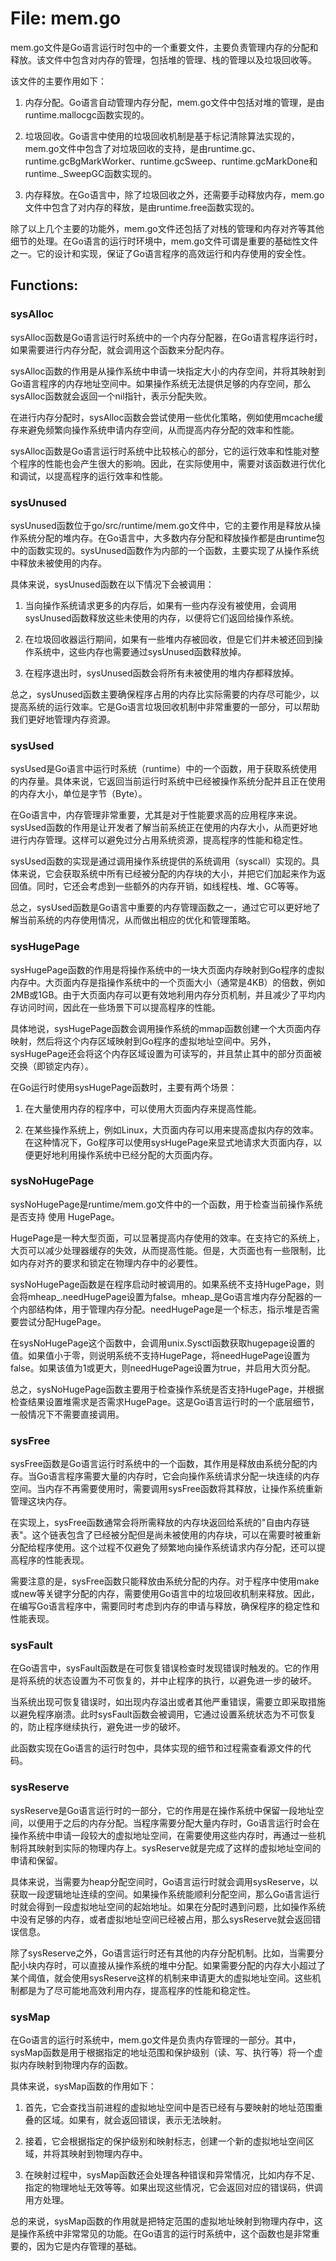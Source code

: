 # File: mem.go

mem.go文件是Go语言运行时包中的一个重要文件，主要负责管理内存的分配和释放。该文件中包含对内存的管理，包括堆的管理、栈的管理以及垃圾回收等。

该文件的主要作用如下：

1. 内存分配。Go语言自动管理内存分配，mem.go文件中包括对堆的管理，是由runtime.mallocgc函数实现的。

2. 垃圾回收。Go语言中使用的垃圾回收机制是基于标记清除算法实现的，mem.go文件中包含了对垃圾回收的支持，是由runtime.gc、runtime.gcBgMarkWorker、runtime.gcSweep、runtime.gcMarkDone和runtime._SweepGC函数实现的。

3. 内存释放。在Go语言中，除了垃圾回收之外，还需要手动释放内存，mem.go文件中包含了对内存的释放，是由runtime.free函数实现的。

除了以上几个主要的功能外，mem.go文件还包括了对栈的管理和内存对齐等其他细节的处理。在Go语言的运行时环境中，mem.go文件可谓是重要的基础性文件之一。它的设计和实现，保证了Go语言程序的高效运行和内存使用的安全性。

## Functions:

### sysAlloc

sysAlloc函数是Go语言运行时系统中的一个内存分配器，在Go语言程序运行时，如果需要进行内存分配，就会调用这个函数来分配内存。

sysAlloc函数的作用是从操作系统中申请一块指定大小的内存空间，并将其映射到Go语言程序的内存地址空间中。如果操作系统无法提供足够的内存空间，那么sysAlloc函数就会返回一个nil指针，表示分配失败。

在进行内存分配时，sysAlloc函数会尝试使用一些优化策略，例如使用mcache缓存来避免频繁向操作系统申请内存空间，从而提高内存分配的效率和性能。

sysAlloc函数是Go语言运行时系统中比较核心的部分，它的运行效率和性能对整个程序的性能也会产生很大的影响。因此，在实际使用中，需要对该函数进行优化和调试，以提高程序的运行效率和性能。



### sysUnused

sysUnused函数位于go/src/runtime/mem.go文件中，它的主要作用是释放从操作系统分配的堆内存。在Go语言中，大多数内存分配和释放操作都是由runtime包中的函数实现的。sysUnused函数作为内部的一个函数，主要实现了从操作系统中释放未被使用的内存。

具体来说，sysUnused函数在以下情况下会被调用：

1. 当向操作系统请求更多的内存后，如果有一些内存没有被使用，会调用sysUnused函数释放这些未使用的内存，以便将它们返回给操作系统。

2. 在垃圾回收器运行期间，如果有一些堆内存被回收，但是它们并未被还回到操作系统中，这些内存也需要通过sysUnused函数释放掉。

3. 在程序退出时，sysUnused函数会将所有未被使用的堆内存都释放掉。

总之，sysUnused函数主要确保程序占用的内存比实际需要的内存尽可能少，以提高系统的运行效率。它是Go语言垃圾回收机制中非常重要的一部分，可以帮助我们更好地管理内存资源。



### sysUsed

sysUsed是Go语言中运行时系统（runtime）中的一个函数，用于获取系统使用的内存量。具体来说，它返回当前运行时系统中已经被操作系统分配并且正在使用的内存大小，单位是字节（Byte）。

在Go语言中，内存管理非常重要，尤其是对于性能要求高的应用程序来说。sysUsed函数的作用是让开发者了解当前系统正在使用的内存大小，从而更好地进行内存管理。这样可以避免过分占用系统资源，提高程序的性能和稳定性。

sysUsed函数的实现是通过调用操作系统提供的系统调用（syscall）实现的。具体来说，它会获取系统中所有已经被分配的内存块的大小，并把它们加起来作为返回值。同时，它还会考虑到一些额外的内存开销，如线程栈、堆、GC等等。

总之，sysUsed函数是Go语言中重要的内存管理函数之一，通过它可以更好地了解当前系统的内存使用情况，从而做出相应的优化和管理策略。



### sysHugePage

sysHugePage函数的作用是将操作系统中的一块大页面内存映射到Go程序的虚拟内存中。大页面内存是指操作系统中的一个页面大小（通常是4KB）的倍数，例如2MB或1GB。由于大页面内存可以更有效地利用内存分页机制，并且减少了平均内存访问时间，因此在一些场景下可以提高程序的性能。

具体地说，sysHugePage函数会调用操作系统的mmap函数创建一个大页面内存映射，然后将这个内存区域映射到Go程序的虚拟地址空间中。另外，sysHugePage还会将这个内存区域设置为可读写的，并且禁止其中的部分页面被交换（即锁定内存）。

在Go运行时使用sysHugePage函数时，主要有两个场景：

1. 在大量使用内存的程序中，可以使用大页面内存来提高性能。

2. 在某些操作系统上，例如Linux，大页面内存可以用来提高虚拟内存的效率。在这种情况下，Go程序可以使用sysHugePage来显式地请求大页面内存，以便更好地利用操作系统中已经分配的大页面内存。



### sysNoHugePage

sysNoHugePage是runtime/mem.go文件中的一个函数，用于检查当前操作系统是否支持 使用 HugePage。

HugePage是一种大型页面，可以显著提高内存使用的效率。在支持它的系统上，大页可以减少处理器缓存的失效，从而提高性能。但是，大页面也有一些限制，比如内存对齐的要求和锁定在物理内存中的必要性。

sysNoHugePage函数是在程序启动时被调用的。如果系统不支持HugePage，则会将mheap_.needHugePage设置为false。mheap_是Go语言堆内存分配器的一个内部结构体，用于管理内存分配。needHugePage是一个标志，指示堆是否需要尝试分配HugePage。

在sysNoHugePage这个函数中，会调用unix.Sysctl函数获取hugepage设置的值。如果值小于零，则说明系统不支持HugePage，将needHugePage设置为false。如果该值为1或更大，则needHugePage设置为true，并启用大页分配。

总之，sysNoHugePage函数主要用于检查操作系统是否支持HugePage，并根据检查结果设置堆需求是否需求HugePage。这是Go语言运行时的一个底层细节，一般情况下不需要直接调用。



### sysFree

sysFree函数是Go语言运行时系统中的一个函数，其作用是释放由系统分配的内存。当Go语言程序需要大量的内存时，它会向操作系统请求分配一块连续的内存空间。当内存不再需要使用时，需要调用sysFree函数将其释放，让操作系统重新管理这块内存。

在实现上，sysFree函数通常会将所需释放的内存块返回给系统的"自由内存链表"。这个链表包含了已经被分配但是尚未被使用的内存块，可以在需要时被重新分配给程序使用。这个过程不仅避免了频繁地向操作系统请求内存分配，还可以提高程序的性能表现。

需要注意的是，sysFree函数只能释放由系统分配的内存。对于程序中使用make或new等关键字分配的内存，需要使用Go语言中的垃圾回收机制来释放。因此，在编写Go语言程序中，需要同时考虑到内存的申请与释放，确保程序的稳定性和性能表现。



### sysFault

在Go语言中，sysFault函数是在可恢复错误检查时发现错误时触发的。它的作用是将系统的状态设置为不可恢复的，并中止程序的执行，以避免进一步的破坏。

当系统出现可恢复错误时，如出现内存溢出或者其他严重错误，需要立即采取措施以避免程序崩溃。此时sysFault函数会被调用，它通过设置系统状态为不可恢复的，防止程序继续执行，避免进一步的破坏。 

此函数实现在Go语言的运行时包中，具体实现的细节和过程需查看源文件的代码。



### sysReserve

sysReserve是Go语言运行时的一部分，它的作用是在操作系统中保留一段地址空间，以便用于之后的内存分配。当程序需要分配大量内存时，Go语言运行时会在操作系统中申请一段较大的虚拟地址空间，在需要使用这些内存时，再通过一些机制将其映射到实际的物理内存上。sysReserve就是完成了这样的虚拟地址空间的申请和保留。

具体来说，当需要为heap分配空间时，Go语言运行时就会调用sysReserve，以获取一段逻辑地址连续的空间。如果操作系统能顺利分配空间，那么Go语言运行时就会得到一段虚拟地址空间的起始地址。如果在分配时遇到问题，比如操作系统中没有足够的内存，或者虚拟地址空间已经被占用，那么sysReserve就会返回错误信息。

除了sysReserve之外，Go语言运行时还有其他的内存分配机制。比如，当需要分配小块内存时，可以直接从操作系统的堆中分配。如果需要分配的内存大小超过了某个阈值，就会使用sysReserve这样的机制来申请更大的虚拟地址空间。这些机制都是为了尽可能地高效利用内存，提高程序的性能和稳定性。



### sysMap

在Go语言的运行时系统中，mem.go文件是负责内存管理的一部分。其中，sysMap函数是用于根据指定的地址范围和保护级别（读、写、执行等）将一个虚拟内存映射到物理内存的函数。

具体来说，sysMap函数的作用如下：

1. 首先，它会查找当前进程的虚拟地址空间中是否已经有与要映射的地址范围重叠的区域。如果有，就会返回错误，表示无法映射。

2. 接着，它会根据指定的保护级别和映射标志，创建一个新的虚拟地址空间区域，并将其映射到物理内存中。

3. 在映射过程中，sysMap函数还会处理各种错误和异常情况，比如内存不足、指定的物理地址无效等等。如果出现这些情况，它会返回对应的错误码，供调用方处理。

总的来说，sysMap函数的作用就是把特定范围的虚拟地址映射到物理内存中，这是操作系统中非常常见的功能。在Go语言的运行时系统中，这个函数也是非常重要的，因为它是内存管理的基础。



